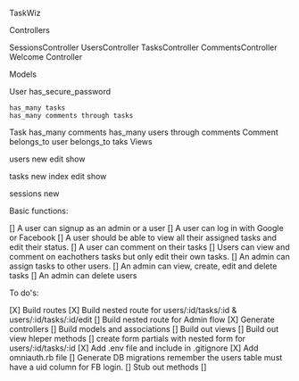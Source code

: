 TaskWiz

Controllers

  SessionsController
  UsersController
  TasksController
  CommentsController
  Welcome Controller

Models

  User
    has_secure_password

    has_many tasks
    has_many comments through tasks
  Task
    has_many comments
    has_many users through comments
  Comment
    belongs_to user
    belongs_to taks
Views

  users
    new
    edit
    show

  tasks
    new
    index
    edit
    show

  sessions
    new


Basic functions:

  [] A user can signup as an admin or a user
  [] A user can log in with Google or Facebook
  [] A user should be able to view all their assigned tasks and edit their status. 
  [] A user can comment on their tasks
  [] Users can view and comment on eachothers tasks but only edit their own tasks.
  [] An admin can assign tasks to other users.
  [] An admin can view, create, edit and delete tasks
  [] An admin can delete users

To do's:

  [X] Build routes
    [X] Build nested route for users/:id/tasks/:id & users/:id/tasks/:id/edit
    [] Build nested route for Admin flow
  [X] Generate controllers
  [] Build models and associations
  [] Build out views
    [] Build out view hleper methods
    [] create form partials with nested form for users/:id/tasks/:id
  [X] Add .env file and include in .gitignore
  [X] Add omniauth.rb file
  [] Generate DB migrations remember the users table must have a uid column for FB login. 
  [] Stub out methods
    [] 


  